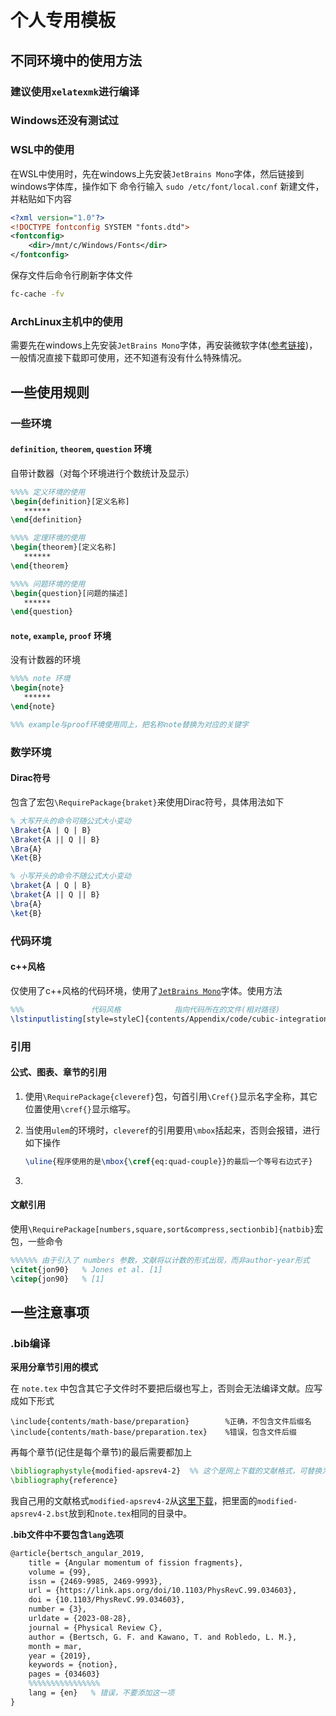# 个人专用模板

## 不同环境中的使用方法

### 建议使用`xelatexmk`进行编译

### Windows还没有测试过

### WSL中的使用

在WSL中使用时，先在windows上先安装`JetBrains Mono`字体，然后链接到windows字体库，操作如下
命令行输入 `sudo /etc/font/local.conf` 新建文件，并粘贴如下内容

```xml
<?xml version="1.0"?>
<!DOCTYPE fontconfig SYSTEM "fonts.dtd">
<fontconfig>
    <dir>/mnt/c/Windows/Fonts</dir>
</fontconfig>
```

保存文件后命令行刷新字体文件

```bash
fc-cache -fv
```

### ArchLinux主机中的使用

需要先在windows上先安装`JetBrains Mono`字体，再安装微软字体([参考链接](https://arch-linux.osrc.com/advanced/optional-cfg-1.html#%E5%AE%89%E8%A3%85-windows-%E5%AD%97%E4%BD%93))，一般情况直接下载即可使用，还不知道有没有什么特殊情况。

## 一些使用规则

### 一些环境

#### `definition`, `theorem`, `question` 环境

自带计数器（对每个环境进行个数统计及显示）

```tex
%%%% 定义环境的使用
\begin{definition}[定义名称]
   ******
\end{definition}

%%%% 定理环境的使用
\begin{theorem}[定义名称]
   ******
\end{theorem}

%%%% 问题环境的使用
\begin{question}[问题的描述]
   ******
\end{question}
```

#### `note`, `example`, `proof` 环境

没有计数器的环境

```tex
%%%% note 环境
\begin{note}
   ******
\end{note}

%%% example与proof环境使用同上，把名称note替换为对应的关键字
```

### 数学环境

#### Dirac符号

包含了宏包`\RequirePackage{braket}`来使用Dirac符号，具体用法如下

```tex
% 大写开头的命令可随公式大小变动
\Braket{A | Q | B}
\Braket{A || Q || B}
\Bra{A}
\Ket{B}

% 小写开头的命令不随公式大小变动
\braket{A | Q | B}
\braket{A || Q || B}
\bra{A}
\ket{B}
```

### 代码环境

#### c++风格

仅使用了c++风格的代码环境，使用了[`JetBrains Mono`](https://www.jetbrains.com/lp/mono/)字体。使用方法

```tex
%%%               代码风格            指向代码所在的文件(相对路径)
\lstinputlisting[style=styleC]{contents/Appendix/code/cubic-integration.cpp}
```

### 引用

#### 公式、图表、章节的引用

1. 使用`\RequirePackage{cleveref}`包，句首引用`\Cref{}`显示名字全称，其它位置使用`\cref{}`显示缩写。

2. 当使用`ulem`的环境时，`cleveref`的引用要用`\mbox`括起来，否则会报错，进行如下操作

   ```tex
   \uline{程序使用的是\mbox{\cref{eq:quad-couple}}的最后一个等号右边式子}
   ```

3. 

#### 文献引用

使用`\RequirePackage[numbers,square,sort&compress,sectionbib]{natbib}`宏包，一些命令

```tex
%%%%%% 由于引入了 numbers 参数，文献将以计数的形式出现，而非author-year形式
\citet{jon90}	% Jones et al. [1]
\citep{jon90}	% [1]
```



## 一些注意事项

### .bib编译

**采用分章节引用的模式**

在 `note.tex` 中包含其它子文件时不要把后缀也写上，否则会无法编译文献。应写成如下形式

```
\include{contents/math-base/preparation}    	%正确，不包含文件后缀名
\include{contents/math-base/preparation.tex}	%错误，包含文件后缀
```

再每个章节(记住是每个章节)的最后需要都加上

```tex
\bibliographystyle{modified-apsrev4-2}  %% 这个是网上下载的文献格式，可替换为其它，我把里面的标题从灰色改到了黑色
\bibliography{reference}
```

我自己用的文献格式`modified-apsrev4-2`从[这里下载](https://github.com/fbuessen/revtex-bst-modified/tree/master)，把里面的`modified-apsrev4-2.bst`放到和`note.tex`相同的目录中。

**.bib文件中不要包含`lang`选项**

```tex
@article{bertsch_angular_2019,
	title = {Angular momentum of fission fragments},
	volume = {99},
	issn = {2469-9985, 2469-9993},
	url = {https://link.aps.org/doi/10.1103/PhysRevC.99.034603},
	doi = {10.1103/PhysRevC.99.034603},
	number = {3},
	urldate = {2023-08-28},
	journal = {Physical Review C},
	author = {Bertsch, G. F. and Kawano, T. and Robledo, L. M.},
	month = mar,
	year = {2019},
	keywords = {notion},
	pages = {034603}
	%%%%%%%%%%%%%%%%
	lang = {en}   % 错误，不要添加这一项
}
```

